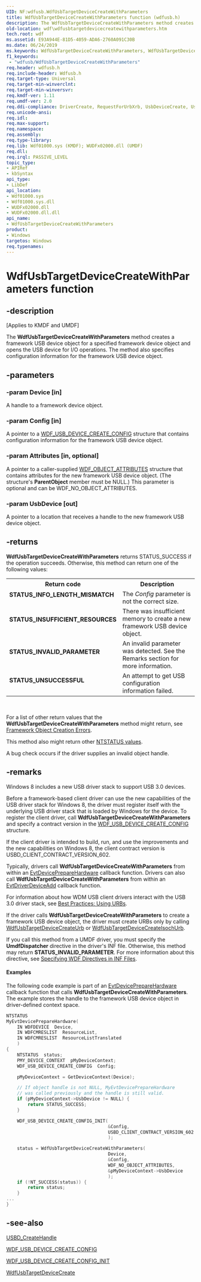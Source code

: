 ```yaml
---
UID: NF:wdfusb.WdfUsbTargetDeviceCreateWithParameters
title: WdfUsbTargetDeviceCreateWithParameters function (wdfusb.h)
description: The WdfUsbTargetDeviceCreateWithParameters method creates a framework USB device object for a specified framework device object and opens the USB device for I/O operations.
old-location: wdf\wdfusbtargetdevicecreatewithparameters.htm
tech.root: wdf
ms.assetid: E93A944E-81D5-4059-ADA6-2760A091C30B
ms.date: 06/24/2019
ms.keywords: WdfUsbTargetDeviceCreateWithParameters, WdfUsbTargetDeviceCreateWithParameters method, kmdf.wdfusbtargetdevicecreatewithconfig, kmdf.wdfusbtargetdevicecreatewithparameters, wdf.wdfusbtargetdevicecreatewithparameters, wdfusb/WdfUsbTargetDeviceCreateWithParameters
f1_keywords:
 - "wdfusb/WdfUsbTargetDeviceCreateWithParameters"
req.header: wdfusb.h
req.include-header: Wdfusb.h
req.target-type: Universal
req.target-min-winverclnt: 
req.target-min-winversvr: 
req.kmdf-ver: 1.11
req.umdf-ver: 2.0
req.ddi-compliance: DriverCreate, RequestForUrbXrb, UsbDeviceCreate, UsbDeviceCreateFail, UsbDeviceCreateTarget
req.unicode-ansi: 
req.idl: 
req.max-support: 
req.namespace: 
req.assembly: 
req.type-library: 
req.lib: Wdf01000.sys (KMDF); WUDFx02000.dll (UMDF)
req.dll: 
req.irql: PASSIVE_LEVEL
topic_type:
- APIRef
- kbSyntax
api_type:
- LibDef
api_location:
- Wdf01000.sys
- Wdf01000.sys.dll
- WUDFx02000.dll
- WUDFx02000.dll.dll
api_name:
- WdfUsbTargetDeviceCreateWithParameters
product:
- Windows
targetos: Windows
req.typenames: 
---
```


# WdfUsbTargetDeviceCreateWithParameters function


## -description


<p class="CCE_Message">[Applies to KMDF and UMDF]</p>


   
  The <b>WdfUsbTargetDeviceCreateWithParameters</b>  method creates a framework USB device object for a specified framework device object and opens the USB device for I/O operations.
The method also specifies configuration information for the framework USB device object.


## -parameters




### -param Device [in]

A handle to a framework device object.


### -param Config [in]

A pointer to a <a href="https://docs.microsoft.com/windows-hardware/drivers/ddi/wdfusb/ns-wdfusb-_wdf_usb_device_create_config">WDF_USB_DEVICE_CREATE_CONFIG</a> structure that contains configuration information for the framework USB device object.


### -param Attributes [in, optional]

A pointer to a caller-supplied <a href="https://docs.microsoft.com/windows-hardware/drivers/ddi/wdfobject/ns-wdfobject-_wdf_object_attributes">WDF_OBJECT_ATTRIBUTES</a> structure that contains attributes for the new framework USB device object. (The structure's <b>ParentObject</b> member must be NULL.) This parameter is optional and can be WDF_NO_OBJECT_ATTRIBUTES.


### -param UsbDevice [out]

A pointer to a location that receives a handle to the new framework USB device object.


## -returns



<b>WdfUsbTargetDeviceCreateWithParameters</b> returns STATUS_SUCCESS if the operation succeeds. Otherwise, this method can return one of the following values:

<table>
<tr>
<th>Return code</th>
<th>Description</th>
</tr>
<tr>
<td width="40%">
<dl>
<dt><b>STATUS_INFO_LENGTH_MISMATCH</b></dt>
</dl>
</td>
<td width="60%">
The <i>Config</i> parameter is not the correct size.

</td>
</tr>
<tr>
<td width="40%">
<dl>
<dt><b>STATUS_INSUFFICIENT_RESOURCES</b></dt>
</dl>
</td>
<td width="60%">
There was insufficient memory to create a new framework USB device object.

</td>
</tr>
<tr>
<td width="40%">
<dl>
<dt><b>STATUS_INVALID_PARAMETER</b></dt>
</dl>
</td>
<td width="60%">
An invalid parameter was detected.  See the Remarks section for more information.

</td>
</tr>
<tr>
<td width="40%">
<dl>
<dt><b>STATUS_UNSUCCESSFUL</b></dt>
</dl>
</td>
<td width="60%">
An attempt to get USB configuration information failed.

</td>
</tr>
</table>
 

For a list of other return values that the <b>WdfUsbTargetDeviceCreateWithParameters</b> method might return, see <a href="https://docs.microsoft.com/windows-hardware/drivers/wdf/framework-object-creation-errors">Framework Object Creation Errors</a>.

This method also might return other <a href="https://docs.microsoft.com/windows-hardware/drivers/kernel/ntstatus-values">NTSTATUS values</a>.

A bug check occurs if the driver supplies an invalid object handle.






## -remarks



Windows 8 includes a new USB driver stack to support USB 3.0 devices.

Before a framework-based client driver can use the new capabilities of the USB driver stack for Windows 8, the driver must register itself with the underlying USB driver stack that is loaded by Windows for the device. To register the client driver, call <b>WdfUsbTargetDeviceCreateWithParameters</b> and specify a contract version in the <a href="https://docs.microsoft.com/windows-hardware/drivers/ddi/wdfusb/ns-wdfusb-_wdf_usb_device_create_config">WDF_USB_DEVICE_CREATE_CONFIG</a> structure.

 If the client driver is intended to build, run, and use the improvements and the new capabilities on Windows 8, the client contract version is USBD_CLIENT_CONTRACT_VERSION_602.

Typically, drivers call <b>WdfUsbTargetDeviceCreateWithParameters</b> from within an <a href="https://docs.microsoft.com/windows-hardware/drivers/ddi/wdfdevice/nc-wdfdevice-evt_wdf_device_prepare_hardware">EvtDevicePrepareHardware</a> callback function. Drivers can also call <b>WdfUsbTargetDeviceCreateWithParameters</b> from within an <a href="https://docs.microsoft.com/windows-hardware/drivers/ddi/wdfdriver/nc-wdfdriver-evt_wdf_driver_device_add">EvtDriverDeviceAdd</a> callback function.

For information about how WDM USB client drivers interact with the USB 3.0 driver stack, see  <a href="https://docs.microsoft.com/windows-hardware/drivers/usbcon/usb-client-driver-contract-in-windows-8">Best Practices: Using URBs</a>.

If the driver calls <b>WdfUsbTargetDeviceCreateWithParameters</b> to create a framework USB device object, the driver must create URBs only by calling <a href="https://docs.microsoft.com/windows-hardware/drivers/ddi/wdfusb/nf-wdfusb-wdfusbtargetdevicecreateurb">WdfUsbTargetDeviceCreateUrb</a> or <a href="https://docs.microsoft.com/windows-hardware/drivers/ddi/wdfusb/nf-wdfusb-wdfusbtargetdevicecreateisochurb">WdfUsbTargetDeviceCreateIsochUrb</a>.

If you call this method from a UMDF driver, you must specify the <b>UmdfDispatcher</b> directive in the driver's INF file.  Otherwise, this method may return <b>STATUS_INVALID_PARAMETER</b>.   For more information about this directive, see <a href="https://docs.microsoft.com/windows-hardware/drivers/wdf/specifying-wdf-directives-in-inf-files">Specifying WDF Directives in INF Files</a>.


#### Examples

The following code example is part of an <a href="https://docs.microsoft.com/windows-hardware/drivers/ddi/wdfdevice/nc-wdfdevice-evt_wdf_device_prepare_hardware">EvtDevicePrepareHardware</a> callback function that calls <b>WdfUsbTargetDeviceCreateWithParameters</b>. The example stores the handle to the framework USB device object in driver-defined context space. 

```cpp
NTSTATUS
MyEvtDevicePrepareHardware(
    IN WDFDEVICE  Device,
    IN WDFCMRESLIST  ResourceList,
    IN WDFCMRESLIST  ResourceListTranslated
    )
{
    NTSTATUS  status;
    PMY_DEVICE_CONTEXT  pMyDeviceContext;
    WDF_USB_DEVICE_CREATE_CONFIG  Config;

    pMyDeviceContext = GetDeviceContext(Device);

    // If object handle is not NULL, MyEvtDevicePrepareHardware
    // was called previously and the handle is still valid.
    if (pMyDeviceContext->UsbDevice != NULL) {
        return STATUS_SUCCESS;
    }

    WDF_USB_DEVICE_CREATE_CONFIG_INIT(
                                      &Config,
                                      USBD_CLIENT_CONTRACT_VERSION_602
                                      );

    status = WdfUsbTargetDeviceCreateWithParameters(
                                      Device,
                                      &Config,
                                      WDF_NO_OBJECT_ATTRIBUTES,
                                      &pMyDeviceContext->UsbDevice
                                      );
    if (!NT_SUCCESS(status)) {
        return status;
    }
...
}
```



## -see-also




<a href="https://docs.microsoft.com/windows-hardware/drivers/ddi/usbdlib/nf-usbdlib-usbd_createhandle">USBD_CreateHandle</a>



<a href="https://docs.microsoft.com/windows-hardware/drivers/ddi/wdfusb/ns-wdfusb-_wdf_usb_device_create_config">WDF_USB_DEVICE_CREATE_CONFIG</a>



<a href="https://docs.microsoft.com/windows-hardware/drivers/ddi/wdfusb/nf-wdfusb-wdf_usb_device_create_config_init">WDF_USB_DEVICE_CREATE_CONFIG_INIT</a>



<a href="https://docs.microsoft.com/windows-hardware/drivers/ddi/wdfusb/nf-wdfusb-wdfusbtargetdevicecreate">WdfUsbTargetDeviceCreate</a>
 

 

